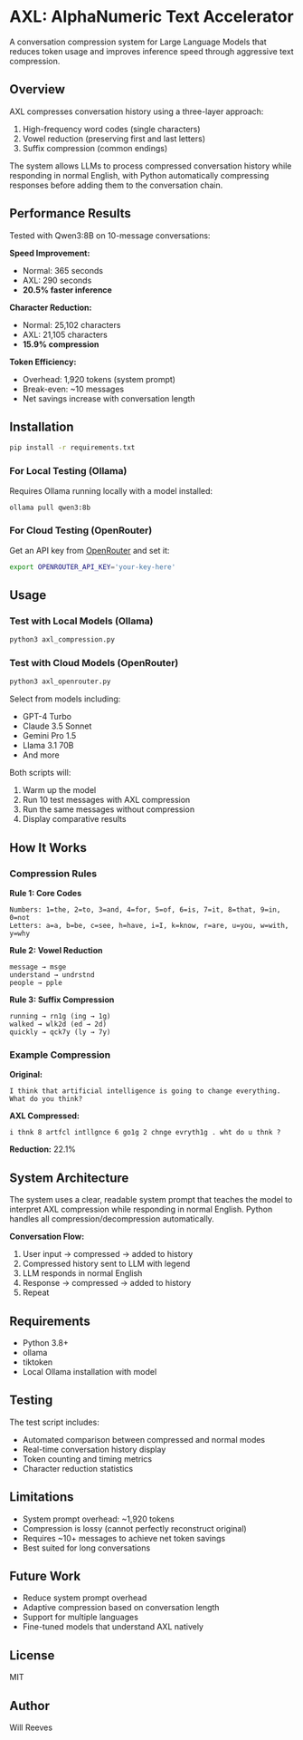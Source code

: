 # AXL: AlphaNumeric Text Accelerator

A conversation compression system for Large Language Models that reduces token usage and improves inference speed through aggressive text compression.

## Overview

AXL compresses conversation history using a three-layer approach:
1. High-frequency word codes (single characters)
2. Vowel reduction (preserving first and last letters)
3. Suffix compression (common endings)

The system allows LLMs to process compressed conversation history while responding in normal English, with Python automatically compressing responses before adding them to the conversation chain.

## Performance Results

Tested with Qwen3:8B on 10-message conversations:

**Speed Improvement:**
- Normal: 365 seconds
- AXL: 290 seconds
- **20.5% faster inference**

**Character Reduction:**
- Normal: 25,102 characters
- AXL: 21,105 characters
- **15.9% compression**

**Token Efficiency:**
- Overhead: 1,920 tokens (system prompt)
- Break-even: ~10 messages
- Net savings increase with conversation length

## Installation

```bash
pip install -r requirements.txt
```

### For Local Testing (Ollama)

Requires Ollama running locally with a model installed:
```bash
ollama pull qwen3:8b
```

### For Cloud Testing (OpenRouter)

Get an API key from [OpenRouter](https://openrouter.ai/keys) and set it:
```bash
export OPENROUTER_API_KEY='your-key-here'
```

## Usage

### Test with Local Models (Ollama)

```bash
python3 axl_compression.py
```

### Test with Cloud Models (OpenRouter)

```bash
python3 axl_openrouter.py
```

Select from models including:
- GPT-4 Turbo
- Claude 3.5 Sonnet
- Gemini Pro 1.5
- Llama 3.1 70B
- And more

Both scripts will:
1. Warm up the model
2. Run 10 test messages with AXL compression
3. Run the same messages without compression
4. Display comparative results

## How It Works

### Compression Rules

**Rule 1: Core Codes**
```
Numbers: 1=the, 2=to, 3=and, 4=for, 5=of, 6=is, 7=it, 8=that, 9=in, 0=not
Letters: a=a, b=be, c=see, h=have, i=I, k=know, r=are, u=you, w=with, y=why
```

**Rule 2: Vowel Reduction**
```
message → msge
understand → undrstnd
people → pple
```

**Rule 3: Suffix Compression**
```
running → rn1g (ing → 1g)
walked → wlk2d (ed → 2d)
quickly → qck7y (ly → 7y)
```

### Example Compression

**Original:**
```
I think that artificial intelligence is going to change everything. What do you think?
```

**AXL Compressed:**
```
i thnk 8 artfcl intllgnce 6 go1g 2 chnge evryth1g . wht do u thnk ?
```

**Reduction:** 22.1%

## System Architecture

The system uses a clear, readable system prompt that teaches the model to interpret AXL compression while responding in normal English. Python handles all compression/decompression automatically.

**Conversation Flow:**
1. User input → compressed → added to history
2. Compressed history sent to LLM with legend
3. LLM responds in normal English
4. Response → compressed → added to history
5. Repeat

## Requirements

- Python 3.8+
- ollama
- tiktoken
- Local Ollama installation with model

## Testing

The test script includes:
- Automated comparison between compressed and normal modes
- Real-time conversation history display
- Token counting and timing metrics
- Character reduction statistics

## Limitations

- System prompt overhead: ~1,920 tokens
- Compression is lossy (cannot perfectly reconstruct original)
- Requires ~10+ messages to achieve net token savings
- Best suited for long conversations

## Future Work

- Reduce system prompt overhead
- Adaptive compression based on conversation length
- Support for multiple languages
- Fine-tuned models that understand AXL natively

## License

MIT

## Author

Will Reeves
